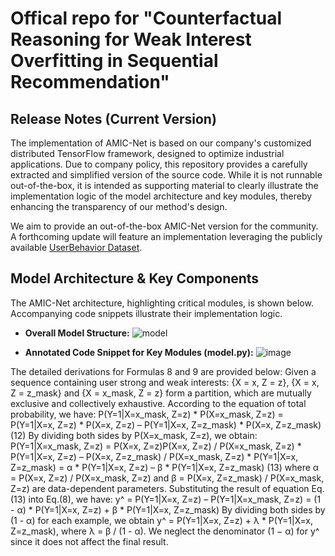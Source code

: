 # Offical repo for "Counterfactual Reasoning for Weak Interest Overfitting in Sequential Recommendation"

## Release Notes (Current Version)
The implementation of AMIC-Net is based on our company's customized distributed TensorFlow framework, designed to optimize industrial applications. Due to company policy, this repository provides a carefully extracted and simplified version of the source code. While it is not runnable out-of-the-box, it is intended as supporting material to clearly illustrate the implementation logic of the model architecture and key modules, thereby enhancing the transparency of our method's design.

We aim to provide an out-of-the-box AMIC-Net version for the community. A forthcoming update will feature an implementation leveraging the publicly available [UserBehavior Dataset](https://tianchi.aliyun.com/dataset/649).  

## Model Architecture & Key Components
The AMIC-Net architecture, highlighting critical modules, is shown below. Accompanying code snippets illustrate their implementation logic.

*   **Overall Model Structure:**
![model](https://github.com/user-attachments/assets/ee9a961e-f3bd-4a51-8cd3-83d72abcf13a)

*   **Annotated Code Snippet for Key Modules (model.py):**
![image](https://github.com/user-attachments/assets/275d21ce-ef2a-4428-87ad-71f23c66bf10)

The detailed derivations for Formulas 8 and 9 are provided below:
Given a sequence containing user strong and weak interests: {X = x, Z = z}, {X = x, Z = z_mask} and {X = x_mask, Z = z} form a partition, which are mutually exclusive and collectively exhaustive. According to the equation of total probability, we have:
P(Y=1|X=x_mask, Z=z) * P(X=x_mask, Z=z) = P(Y=1|X=x, Z=z) * P(X=x, Z=z) – P(Y=1|X=x, Z=z_mask) * P(X=x, Z=z_mask)     (12)
By dividing both sides by P(X=x_mask, Z=z), we obtain:
P(Y=1|X=x_mask, Z=z)
= P(X=x, Z=z)P(X=x, Z=z) / P(X=x_mask, Z=z) * P(Y=1|X=x, Z=z) – P(X=x, Z=z_mask) / P(X=x_mask, Z=z) * P(Y=1|X=x, Z=z_mask)
= α * P(Y=1|X=x, Z=z) – β * P(Y=1|X=x, Z=z_mask)    (13)
where α = P(X=x, Z=z) / P(X=x_mask, Z=z) and β = P(X=x, Z=z_mask) / P(X=x_mask, Z=z) are data-dependent parameters.
Substituting the result of equation Eq.(13) into Eq.(8), we have:
y^ = P(Y=1|X=x, Z=z) – P(Y=1|X=x_mask, Z=z) = (1 - α) * P(Y=1|X=x, Z=z) + β * P(Y=1|X=x, Z=z_mask)
By dividing both sides by (1 - α) for each example, we obtain y^ = P(Y=1|X=x, Z=z) + λ * P(Y=1|X=x, Z=z_mask), where λ = β / (1 - α). We neglect the denominator (1 − α) for y^ since it does not affect the final result.
